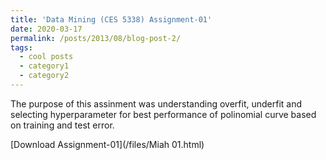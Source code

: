 ```yaml
---
title: 'Data Mining (CES 5338) Assignment-01'
date: 2020-03-17
permalink: /posts/2013/08/blog-post-2/
tags:
  - cool posts
  - category1
  - category2
---
```


The purpose of this assinment was understanding overfit, underfit and selecting hyperparameter for best performance of polinomial curve based on training and test error.

[Download Assignment-01](/files/Miah 01.html)
